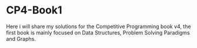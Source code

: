 # CP4-Book1
Here i will share my solutions for the Competitive Programming book v4, the first book is mainly focused on Data Structures, Problem Solving Paradigms and Graphs.
